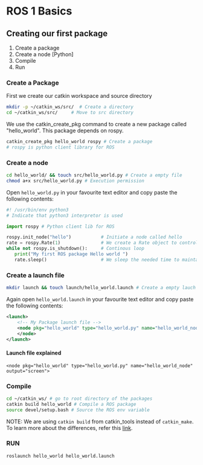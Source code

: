 # ROS 1 Basics
## Creating our first package
1. Create a package
2. Create a node [Python]
3. Compile
4. Run 

### Create a Package 
First we create our catkin workspace and source directory
```bash
mkdir -p ~/catkin_ws/src/  # Create a directory
cd ~/catkin_ws/src/     # Move to src directory
```

We use the catkin_create_pkg command to create a new package called "hello_world". This package depends on rospy.
```bash
catkin_create_pkg hello_world rospy # Create a package
# rospy is python client library for ROS
```

### Create a node
```bash
cd hello_world/ && touch src/hello_world.py # Create a empty file
chmod a+x src/hello_world.py # Execution permission
```

Open `hello_world.py` in your favourite text editor and copy paste the following contents:

```python
#! /usr/bin/env python3 
# Indicate that python3 interpretor is used

import rospy # Python client lib for ROS

rospy.init_node("hello")           # Initiate a node called hello
rate = rospy.Rate(1)               # We create a Rate object to control the execution speed of while loop to 1Hz
while not rospy.is_shutdown():     # Continous loop
   print("My first ROS package Hello world ")
   rate.sleep()                    # We sleep the needed time to maintain the above Rate
```
### Create a launch file

```bash
mkdir launch && touch launch/hello_world.launch # Create a empty lauch file
```
Again open `hello_world.launch` in your favourite text editor and copy paste the following contents:

```xml
<launch>
    <!-- My Package launch file -->
    <node pkg="hello_world" type="hello_world.py" name="hello_world_node"  output="screen">
    </node>
</launch>
```
#### Launch file explained

`
<node pkg="hello_world" type="hello_world.py" name="hello_world_node"  output="screen">
`

### Compile
```bash
cd ~/catkin_ws/ # go to root directory of the packages
catkin build hello_world # Compile a ROS package
source devel/setup.bash # Source the ROS env variable
```
NOTE: We are using `catkin build` from catkin_tools instead of `catkin_make`. To learn more about the differences, refer this [link](https://catkin-tools.readthedocs.io/en/latest/migration.html).

### RUN
```bash
roslaunch hello_world hello_world.launch
```

